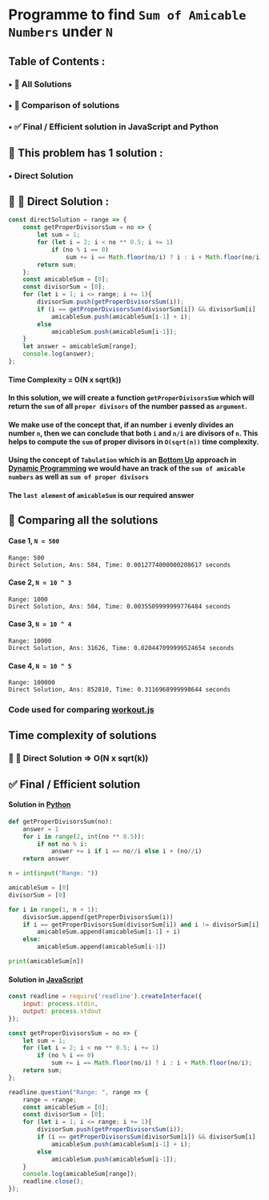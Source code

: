 # Programme to find `Sum of Amicable Numbers` under `N`
## Table of Contents :
### • 🧪 All Solutions
### • 🤔 Comparison of solutions
### • ✅ Final / Efficient solution in JavaScript and Python
## 🧪 This problem has 1 solution :
### • Direct Solution
## 🐢  🐇 Direct Solution :
```javascript
const directSolution = range => {
	const getProperDivisorsSum = no => {
		let sum = 1;
		for (let i = 2; i < no ** 0.5; i += 1)
			if (no % i == 0)
				sum += i == Math.floor(no/i) ? i : i + Math.floor(no/i);
		return sum;
	};
	const amicableSum = [0];
	const divisorSum = [0];	
	for (let i = 1; i <= range; i += 1){
		divisorSum.push(getProperDivisorsSum(i));
		if (i == getProperDivisorsSum(divisorSum[i]) && divisorSum[i] != i)
			amicableSum.push(amicableSum[i-1] + i);
		else
			amicableSum.push(amicableSum[i-1]);
	}
	let answer = amicableSum[range];
	console.log(answer);
};
```
#### Time Complexity = O(N x sqrt(k))
#### In this solution, we will create a function `getProperDivisorsSum` which will return the `sum` of all `proper divisors` of the number passed as `argument`. 
#### We make use of the concept that, if an number `i` evenly divides an number `n`, then we can conclude that both `i` and `n/i` are divisors of `n`. This helps to compute the `sum` of proper divisors in `O(sqrt(n))` time complexity.
#### Using the concept of `Tabulation` which is an [Bottom Up](https://en.wikipedia.org/wiki/Bottom-up) approach in [Dynamic Programming](https://en.wikipedia.org/wiki/Dynamic_programming) we would have an track of the `sum of amicable numbers` as well as `sum of proper divisors`
#### The `last element` of `amicableSum` is our required answer
## 🤔 Comparing all the solutions
#### Case 1, `N = 500`
```
Range: 500
Direct Solution, Ans: 504, Time: 0.0012774000000208617 seconds
```
#### Case 2, `N = 10 ^ 3`
```
Range: 1000
Direct Solution, Ans: 504, Time: 0.0035509999999776484 seconds
```
#### Case 3, `N = 10 ^ 4`
```
Range: 10000
Direct Solution, Ans: 31626, Time: 0.020447099999524654 seconds
```
#### Case 4, `N = 10 ^ 5`
```
Range: 100000
Direct Solution, Ans: 852810, Time: 0.3116968999998644 seconds
```
### Code used for comparing [workout.js](workout.js)
## Time complexity of solutions
### 🐢 🐇 Direct Solution => O(N x sqrt(k))
## ✅ Final / Efficient solution 
#### Solution in [Python](solution.py)
```python
def getProperDivisorsSum(no):
	answer = 1
	for i in range(2, int(no ** 0.5)):
		if not no % i:
			answer += i if i == no//i else i + (no//i)
	return answer

n = int(input("Range: "))

amicableSum = [0]
divisorSum = [0]

for i in range(1, n + 1):
	divisorSum.append(getProperDivisorsSum(i))
	if i == getProperDivisorsSum(divisorSum[i]) and i != divisorSum[i]:
		amicableSum.append(amicableSum[i-1] + i)
	else:
		amicableSum.append(amicableSum[i-1])

print(amicableSum[n])
```
#### Solution in [JavaScript](solution.js)
```javascript
const readline = require('readline').createInterface({
	input: process.stdin,
	output: process.stdout
});

const getProperDivisorsSum = no => {
	let sum = 1;
	for (let i = 2; i < no ** 0.5; i += 1)
		if (no % i == 0)
			sum += i == Math.floor(no/i) ? i : i + Math.floor(no/i);
	return sum;
};

readline.question("Range: ", range => {
	range = +range;
	const amicableSum = [0];
	const divisorSum = [0];
	for (let i = 1; i <= range; i += 1){
		divisorSum.push(getProperDivisorsSum(i));
		if (i == getProperDivisorsSum(divisorSum[i]) && divisorSum[i] != i)
			amicableSum.push(amicableSum[i-1] + i);
		else
			amicableSum.push(amicableSum[i-1]);
	}
	console.log(amicableSum[range]);
	readline.close();
});
```